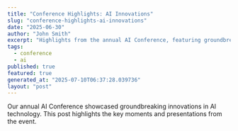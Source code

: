 ```yaml
---
title: "Conference Highlights: AI Innovations"
slug: "conference-highlights-ai-innovations"
date: "2025-06-30"
author: "John Smith"
excerpt: "Highlights from the annual AI Conference, featuring groundbreaking innovations."
tags:
  - conference
  - ai
published: true
featured: true
generated_at: "2025-07-10T06:37:28.039736"
layout: "post"
---
```


Our annual AI Conference showcased groundbreaking innovations in AI technology. This post highlights the key moments and presentations from the event.